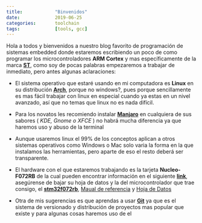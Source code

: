 ```yaml
---
title:            "Binvenidos"
date:             2019-06-25
categories:       toolchain
tags:             [tools, gcc]
---
```


Hola a todos y bienvenidos a nuestro blog favorito de programación de sistemas embedded donde estaremos escribiendo un poco de como programar los microcontroladores **ARM Cortex** y mas específicamente de la marca [**ST**][1], como soy de pocas palabras empezaremos a trabajar de inmediato, pero antes algunas aclaraciones:

- El sistema operativo que estaré usando en mi computadora es **Linux** en su distribución [**Arch**][2], porque no windows?, pues porque sencillamente es mas fácil trabajar con linux en especial cuando ya estas en un nivel avanzado, así que no temas que linux no es nada difícil. 

- Para los novatos les recomiendo instalar [**Manjaro**][5] en cualquiera de sus sabores ( _KDE, Gnome o XFCE_ ) no habrá mucha diferencia ya que haremos uso y abuso de la terminal 

- Aunque usaremos linux el 99% de los conceptos aplican a otros sistemas operativos como Windows o Mac solo varia la forma en la que instalamos las herramientas, pero aparte de eso el resto deberá ser transparente.

- El hardware con el que estaremos trabajando es la tarjeta **Nucleo-F072RB** de la cual pueden encontrar información en el siguiente [**link**][3], asegúrense de bajar su hoja de datos y la del microcontrolador que trae consigo, el [**stm32f072rb**][8], [Maual de referencia][6] y [Hoja de Datos][7] 

- Otra de mis sugerencias es que aprendas a usar [**Git**][9] ya que es el sistema de versionado y distribución de proyectos mas popular que existe y para algunas cosas haremos uso de el


[1]: https://ww.st.com
[2]: https://www.archlinux.org
[3]: https://www.st.com/content/st_com/en/products/evaluation-tools/product-evaluation-tools/mcu-mpu-eval-tools/stm32-mcu-mpu-eval-tools/stm32-nucleo-boards/nucleo-f072rb.html 
[4]: https://developer.arm.com/tools-and-software/open-source-software/developer-tools/gnu-toolchain/gnu-rm
[5]: https://manjaro.org/download/
[6]: https://www.st.com/content/ccc/resource/technical/document/reference_manual/c2/f8/8a/f2/18/e6/43/96/DM00031936.pdf/files/DM00031936.pdf/jcr:content/translations/en.DM00031936.pdf
[7]: https://www.st.com/resource/en/datasheet/stm32f072rb.pdf
[8]: https://www.st.com/content/st_com/en/products/microcontrollers-microprocessors/stm32-32-bit-arm-cortex-mcus/stm32-mainstream-mcus/stm32f0-series/stm32f0x2/stm32f072rb.html
[9]: https://git-scm.com/

